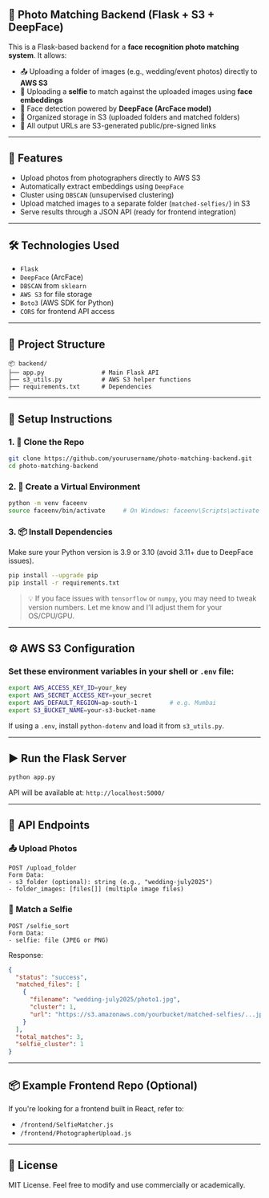 ## 📸 Photo Matching Backend (Flask + S3 + DeepFace)

This is a Flask-based backend for a **face recognition photo matching system**. It allows:

* 📤 Uploading a folder of images (e.g., wedding/event photos) directly to **AWS S3**
* 🤳 Uploading a **selfie** to match against the uploaded images using **face embeddings**
* 🧠 Face detection powered by **DeepFace (ArcFace model)**
* 📂 Organized storage in S3 (uploaded folders and matched folders)
* 🔗 All output URLs are S3-generated public/pre-signed links

---

## 🧠 Features

* Upload photos from photographers directly to AWS S3
* Automatically extract embeddings using `DeepFace`
* Cluster using `DBSCAN` (unsupervised clustering)
* Upload matched images to a separate folder (`matched-selfies/`) in S3
* Serve results through a JSON API (ready for frontend integration)

---

## 🛠️ Technologies Used

* `Flask`
* `DeepFace` (ArcFace)
* `DBSCAN` from `sklearn`
* `AWS S3` for file storage
* `Boto3` (AWS SDK for Python)
* `CORS` for frontend API access

---

## 📁 Project Structure

```
📦 backend/
├── app.py                # Main Flask API
├── s3_utils.py           # AWS S3 helper functions
├── requirements.txt      # Dependencies
```

---

## 🚀 Setup Instructions

### 1. 🧱 Clone the Repo

```bash
git clone https://github.com/yourusername/photo-matching-backend.git
cd photo-matching-backend
```

### 2. 🐍 Create a Virtual Environment

```bash
python -m venv faceenv
source faceenv/bin/activate     # On Windows: faceenv\Scripts\activate
```

### 3. 📦 Install Dependencies

Make sure your Python version is 3.9 or 3.10 (avoid 3.11+ due to DeepFace issues).

```bash
pip install --upgrade pip
pip install -r requirements.txt
```

> 💡 If you face issues with `tensorflow` or `numpy`, you may need to tweak version numbers. Let me know and I’ll adjust them for your OS/CPU/GPU.

---

## ⚙️ AWS S3 Configuration

### Set these environment variables in your shell or `.env` file:

```bash
export AWS_ACCESS_KEY_ID=your_key
export AWS_SECRET_ACCESS_KEY=your_secret
export AWS_DEFAULT_REGION=ap-south-1         # e.g. Mumbai
export S3_BUCKET_NAME=your-s3-bucket-name
```

If using a `.env`, install `python-dotenv` and load it from `s3_utils.py`.

---

## ▶️ Run the Flask Server

```bash
python app.py
```

API will be available at: `http://localhost:5000/`

---

## 🧪 API Endpoints

### 📤 Upload Photos

```
POST /upload_folder
Form Data:
- s3_folder (optional): string (e.g., "wedding-july2025")
- folder_images: [files[]] (multiple image files)
```

### 🤳 Match a Selfie

```
POST /selfie_sort
Form Data:
- selfie: file (JPEG or PNG)
```

Response:

```json
{
  "status": "success",
  "matched_files": [
    {
      "filename": "wedding-july2025/photo1.jpg",
      "cluster": 1,
      "url": "https://s3.amazonaws.com/yourbucket/matched-selfies/...jpg"
    }
  ],
  "total_matches": 3,
  "selfie_cluster": 1
}
```

---

## 📦 Example Frontend Repo (Optional)

If you're looking for a frontend built in React, refer to:

* `/frontend/SelfieMatcher.js`
* `/frontend/PhotographerUpload.js`

---

## 📄 License

MIT License. Feel free to modify and use commercially or academically.

